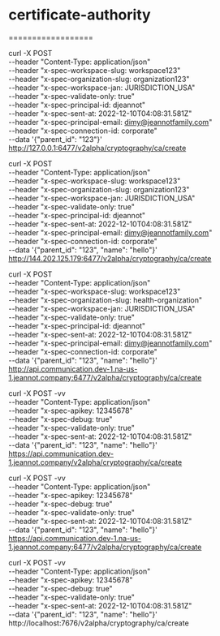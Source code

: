 # certificate-authority

==================

curl -X POST \
--header "Content-Type: application/json" \
--header "x-spec-workspace-slug: workspace123" \
--header "x-spec-organization-slug: organization123" \
--header "x-spec-workspace-jan: JURISDICTION_USA" \
--header "x-spec-validate-only: true" \
--header "x-spec-principal-id: djeannot" \
--header "x-spec-sent-at: 2022-12-10T04:08:31.581Z" \
--header "x-spec-principal-email: dimy@jeannotfamily.com" \
--header "x-spec-connection-id: corporate" \
--data '{"parent_id": "123"}' \
http://127.0.0.1:6477/v2alpha/cryptography/ca/create

curl -X POST \
--header "Content-Type: application/json" \
--header "x-spec-workspace-slug: workspace123" \
--header "x-spec-organization-slug: organization123" \
--header "x-spec-workspace-jan: JURISDICTION_USA" \
--header "x-spec-validate-only: true" \
--header "x-spec-principal-id: djeannot" \
--header "x-spec-sent-at: 2022-12-10T04:08:31.581Z" \
--header "x-spec-principal-email: dimy@jeannotfamily.com" \
--header "x-spec-connection-id: corporate" \
--data '{"parent_id": "123", "name": "hello"}' \
http://144.202.125.179:6477/v2alpha/cryptography/ca/create


curl -X POST \
--header "Content-Type: application/json" \
--header "x-spec-workspace-slug: workspace123" \
--header "x-spec-organization-slug: health-organization" \
--header "x-spec-workspace-jan: JURISDICTION_USA" \
--header "x-spec-validate-only: true" \
--header "x-spec-principal-id: djeannot" \
--header "x-spec-sent-at: 2022-12-10T04:08:31.581Z" \
--header "x-spec-principal-email: dimy@jeannotfamily.com" \
--header "x-spec-connection-id: corporate" \
--data '{"parent_id": "123", "name": "hello"}' \
http://api.communication.dev-1.na-us-1.jeannot.company:6477/v2alpha/cryptography/ca/create

curl -X POST -vv \
--header "Content-Type: application/json" \
--header "x-spec-apikey: 12345678" \
--header "x-spec-debug: true" \
--header "x-spec-validate-only: true" \
--header "x-spec-sent-at: 2022-12-10T04:08:31.581Z" \
--data '{"parent_id": "123", "name": "hello"}' \
https://api.communication.dev-1.jeannot.company/v2alpha/cryptography/ca/create

curl -X POST -vv \
--header "Content-Type: application/json" \
--header "x-spec-apikey: 12345678" \
--header "x-spec-debug: true" \
--header "x-spec-validate-only: true" \
--header "x-spec-sent-at: 2022-12-10T04:08:31.581Z" \
--data '{"parent_id": "123", "name": "hello"}' \
https://api.communication.dev-1.na-us-1.jeannot.company:6477/v2alpha/cryptography/ca/create

curl -X POST -vv \
--header "Content-Type: application/json" \
--header "x-spec-apikey: 12345678" \
--header "x-spec-debug: true" \
--header "x-spec-validate-only: true" \
--header "x-spec-sent-at: 2022-12-10T04:08:31.581Z" \
--data '{"parent_id": "123", "name": "hello"}' \
http://localhost:7676/v2alpha/cryptography/ca/create
